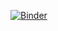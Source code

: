 [![Binder](https://mybinder.org/badge_logo.svg)](https://notebooks.gesis.org/binder/jupyter/user/billzabob-study-group-3pd5ljqv/lab)
